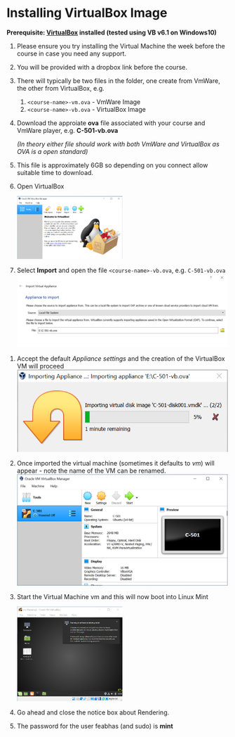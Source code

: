 # Installing VirtualBox Image

**Prerequisite: [VirtualBox](https://www.virtualbox.org/wiki/Downloads) installed (tested using VB v6.1 on
Windows10)**

1.  Please ensure you try installing the Virtual Machine the week before the course in case you need any support.
   
2.  You will be provided with a dropbox link before the course.  
   
3.  There will typically be two files in the folder, one create from VmWare, the other from VirtualBox, e.g.
    1.  `<course-name>-vm.ova` - VmWare Image
    2.  `<course-name>-vb.ova` - VirtualBox Image

4.  Download the approiate **ova** file associated with your course and VmWare player, e.g. **C-501-vb.ova**
    
    _(In theory either file should work with both VmWare and VirtualBox as OVA is a open standard)_

4.  This file is approximately 6GB so depending on you connect allow suitable time to download.

5.  Open VirtualBox  
    <!-- ![VirtualBox welcome screen](images/image5.png) -->
    <img src="images/image5.png" alt="" width="50%" class="center"/>

6.  Select **Import** and open the file `<course-name>-vb.ova`, e.g. `C-501-vb.ova`
![Appliance to import dialog](images/vb-image2.png)
<!-- <img src="images/vb-image2.png" alt="" width="50%" class="center"/> -->


1.  Accept the default _Appliance settings_ and the creation of the VirtualBox VM will proceed  
    ![Importing appliance screenshot](images/vb-image3.png)

2.  Once imported the virtual machine (sometimes it defaults to _vm_) will appear - note the name of the VM can be renamed.  
    ![VirtualBox default screen with VM imported](images/vb-image4.png)

3.  Start the Virtual Machine vm and this will now boot into Linux Mint
    <!-- ![Linux mint running in VM](images/image9.png) -->
    <img src="images/image9.png" alt="" width="50%" class="center"/>

4.  Go ahead and close the notice box about Rendering.
5.  The password for the user feabhas (and sudo) is **mint**
